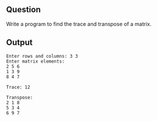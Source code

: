 ## Question
Write a program to find the trace and transpose of a matrix.

## Output
```
Enter rows and columns: 3 3
Enter matrix elements:
2 5 6
1 3 9
8 4 7

Trace: 12

Transpose:
2 1 8
5 3 4
6 9 7
```
